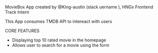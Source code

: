 MovieBox App created by @King-austin (slack uername ), HNGx Frontend Track Intern 

This App consumes TMDB API to intereact with users 


CORE FEATURES
- Displaying top 10 rated movie in the homepage
- Allows user to search for a movie using the form 